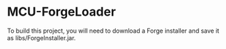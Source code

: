 # MCU-ForgeLoader

To build this project, you will need to download a Forge installer and save it as libs/ForgeInstaller.jar.
